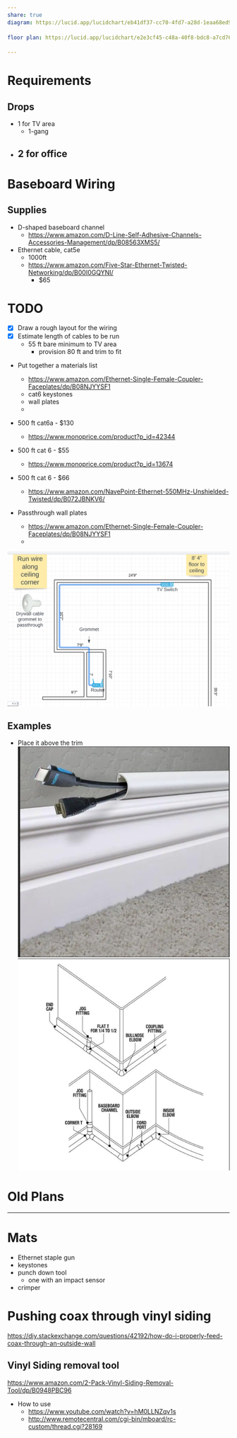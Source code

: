 ```yaml
---
share: true
diagram: https://lucid.app/lucidchart/eb41df37-cc70-4fd7-a28d-1eaa68ed9083/edit?beaconFlowId=93E942CDC957D308&page=0_0&invitationId=inv_51fd0bbb-85aa-41a3-a0b5-11b9053feb26#

floor plan: https://lucid.app/lucidchart/e2e3cf45-c48a-40f8-bdc8-a7cd76a0efe9/edit?invitationId=inv_d84ef15c-f5b1-42a3-8516-5db26bc78e90&page=0_0#

---
```

# Requirements
## Drops
- 1 for TV area
    - 1-gang
- 2 for office
    - 



# Baseboard Wiring

## Supplies
- D-shaped baseboard channel
    - https://www.amazon.com/D-Line-Self-Adhesive-Channels-Accessories-Management/dp/B08563XMS5/
- Ethernet cable, cat5e
    - 1000ft
    - https://www.amazon.com/Five-Star-Ethernet-Twisted-Networking/dp/B00I0GQYNI/
        - $65

# TODO
- [x] Draw a rough layout for the wiring
- [x] Estimate length of cables to be run
    - 55 ft bare minimum to TV area
        - provision 80 ft and trim to fit
- Put together a materials list
    - https://www.amazon.com/Ethernet-Single-Female-Coupler-Faceplates/dp/B08NJYYSF1
    - cat6 keystones
    - wall plates
    - 


- 500 ft cat6a - $130
    - https://www.monoprice.com/product?p_id=42344
- 500 ft cat 6 - $55
    - https://www.monoprice.com/product?p_id=13674
- 500 ft cat 6 - $66
    - https://www.amazon.com/NavePoint-Ethernet-550MHz-Unshielded-Twisted/dp/B072JBNKV6/

- Passthrough wall plates
    - https://www.amazon.com/Ethernet-Single-Female-Coupler-Faceplates/dp/B08NJYYSF1
    - 

![Pasted image 20221024115857.png](../0%20-%20Attachments/Pasted%20image%2020221024115857.png)
## Examples
- Place it above the trim
![CleanShot 2022-04-29 at 12.04.43.png](../0%20-%20Attachments/CleanShot%202022-04-29%20at%2012.04.43.png)
![CleanShot 2022-04-29 at 12.05.32.png](../0%20-%20Attachments/CleanShot%202022-04-29%20at%2012.05.32.png)


# Old Plans
---
# Mats
- Ethernet staple gun
- keystones
- punch down tool
    - one with an impact sensor
- crimper


# Pushing coax through vinyl siding
https://diy.stackexchange.com/questions/42192/how-do-i-properly-feed-coax-through-an-outside-wall

## Vinyl Siding removal tool
https://www.amazon.com/2-Pack-Vinyl-Siding-Removal-Tool/dp/B0948PBC96

- How to use
    - https://www.youtube.com/watch?v=hM0LLNZqv1s
    - http://www.remotecentral.com/cgi-bin/mboard/rc-custom/thread.cgi?28169